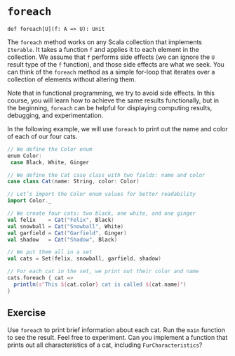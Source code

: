 # `foreach`

`def foreach[U](f: A => U): Unit`

The `foreach` method works on any Scala collection that implements `Iterable`. 
It takes a function `f` and applies it to each element in the collection. 
We assume that `f` performs side effects (we can ignore the `U` result type of the `f` function), and those side effects are what we seek. 
You can think of the `foreach` method as a simple for-loop that iterates over a collection of elements without altering them.

Note that in functional programming, we try to avoid side effects. 
In this course, you will learn how to achieve the same results functionally, but in the beginning, `foreach` can be helpful for displaying computing results, debugging, and experimentation.

In the following example, we will use `foreach` to print out the name and color of each of our four cats.

```scala
// We define the Color enum
enum Color:
 case Black, White, Ginger

// We define the Cat case class with two fields: name and color
case class Cat(name: String, color: Color)

// Let’s import the Color enum values for better readability
import Color._

// We create four cats: two black, one white, and one ginger
val felix    = Cat("Felix", Black)
val snowball = Cat("Snowball", White)
val garfield = Cat("Garfield", Ginger)
val shadow   = Cat("Shadow", Black)

// We put them all in a set
val cats = Set(felix, snowball, garfield, shadow)

// For each cat in the set, we print out their color and name
cats.foreach { cat =>
  println(s"This ${cat.color} cat is called ${cat.name}")
}
```

## Exercise

Use `foreach` to print brief information about each cat. 
Run the `main` function to see the result. 
Feel free to experiment. 
Can you implement a function that prints out all characteristics of a cat, including `FurCharacteristics`? 
